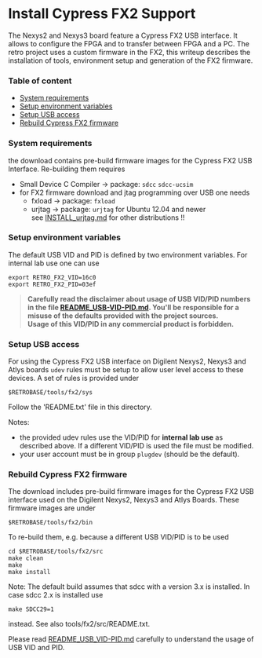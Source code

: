 # Install Cypress FX2 Support

The Nexys2 and Nexys3 board feature a Cypress FX2 USB interface. It allows
to configure the FPGA and to transfer between FPGA and a PC. The retro
project uses a custom firmware in the FX2, this writeup describes the
installation of tools, environment setup and generation of the FX2 firmware.

### Table of content
  
- [System requirements](#user-content-sysreq)
- [Setup environment variables](#user-content-envvar)
- [Setup USB access](#user-content-usb-access)
- [Rebuild Cypress FX2 firmware](#user-content-fx2-firmware)

### System requirements  <a name="sysreq"></a>
  
the download contains pre-build firmware images for the Cypress FX2
USB Interface. Re-building them requires
- Small Device C Compiler -> package: `sdcc` `sdcc-ucsim`
- for FX2 firmware download and jtag programming over USB one needs
  - fxload -> package: `fxload`
  - urjtag -> package: `urjtag`  for Ubuntu 12.04 and newer  
    see [INSTALL_urjtag.md](INSTALL_urjtag.md) for other distributions !!

### Setup environment variables  <a name="envvar"></a>

The default USB VID and PID is defined by two environment variables. 
For internal lab use one can use

    export RETRO_FX2_VID=16c0
    export RETRO_FX2_PID=03ef

> **Carefully read the disclaimer about usage of USB VID/PID numbers  
> in the file [README_USB-VID-PID.md](README_USB-VID-PID.md). You'll be responsible for a  
> misuse of the defaults provided with the project sources.  
> Usage of this VID/PID in any commercial product is forbidden.**

### Setup USB access  <a name="usb-access"></a>

For using the Cypress FX2 USB interface on Digilent Nexys2, Nexys3 and
Atlys boards `udev` rules must be setup to allow user level access to
these devices. A set of rules is provided under

    $RETROBASE/tools/fx2/sys

Follow the 'README.txt' file in this directory.

Notes:
- the provided udev rules use the VID/PID for **internal lab use** as
  described above. If a different VID/PID is used the file must be modified.
- your user account must be in group `plugdev` (should be the default).

### Rebuild Cypress FX2 firmware  <a name="fx2-firmware"></a>

The download includes pre-build firmware images for the Cypress FX2
USB interface used on the Digilent Nexys2, Nexys3 and Atlys Boards.
These firmware images are under

    $RETROBASE/tools/fx2/bin

To re-build them, e.g. because a different USB VID/PID is to be used

    cd $RETROBASE/tools/fx2/src
    make clean
    make
    make install

Note: The default build assumes that sdcc with a version 3.x is installed.
In case sdcc 2.x is installed use

    make SDCC29=1

instead. See also tools/fx2/src/README.txt.

Please read [README_USB_VID-PID.md](README_USB_VID-PID.md) carefully to 
understand the usage of USB VID and PID.

